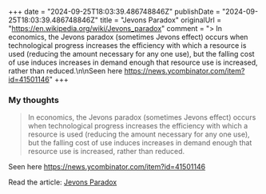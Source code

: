 +++
date = "2024-09-25T18:03:39.486748846Z"
publishDate = "2024-09-25T18:03:39.486748846Z"
title = "Jevons Paradox"
originalUrl = "https://en.wikipedia.org/wiki/Jevons_paradox"
comment = "> In economics, the Jevons paradox (sometimes Jevons effect) occurs when technological progress increases the efficiency with which a resource is used (reducing the amount necessary for any one use), but the falling cost of use induces increases in demand enough that resource use is increased, rather than reduced.\n\nSeen here https://news.ycombinator.com/item?id=41501146"
+++

### My thoughts

> In economics, the Jevons paradox (sometimes Jevons effect) occurs when technological progress increases the efficiency with which a resource is used (reducing the amount necessary for any one use), but the falling cost of use induces increases in demand enough that resource use is increased, rather than reduced.

Seen here https://news.ycombinator.com/item?id=41501146

Read the article: [Jevons Paradox](https://en.wikipedia.org/wiki/Jevons_paradox)
